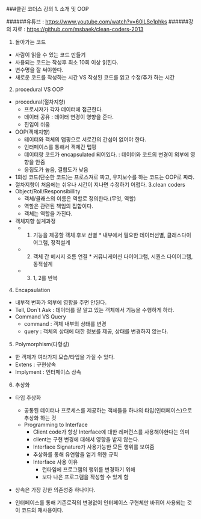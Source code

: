###클린 코더스 강의 1. 소개 및 OOP

######유튜브 : https://www.youtube.com/watch?v=60lLSe1phks
######강의 자료 : https://github.com/msbaek/clean-coders-2013

1. 돌아가는 코드 
  * 사람이 읽을 수 있는 코드 만들기
  * 사용되는 코드는 작성후 최소 10회 이상 읽힌다.
  * 변수명을 잘 써야한다.
  * 새로운 코드를 작성하는 시간 VS 작성된 코드를 읽고 수정/추가 하는 시간
2. procedural VS OOP
  * procedural(절차지향)
    * 프로시져가 각자 데이터에 접근한다.
    * 데이터 공유 : 데이터 변경이 영향을 준다.
    * 진입이 쉬움
  * OOP(객체지향)
    * 테이터와 객체의 맵핑으로 서로간의 간섭이 없어야 한다.
    * 인터페이스를 통해서 객체간 맵핑
    * 데이터랑 코드가 encapsulated 되어있다. : 데이터와 코드의 변경이 외부에 영향을 안줌
    * 응집도가 높음, 결합도가 낮음
  * 1회성 코드(단순한 코드)는 프로스져로 짜고, 유지보수를 하는 코드는 OOP로 짜라.
  * 절차지향이 처음에는 쉬우나 시간이 지나면 수정하기 어렵다.
3.clean coders
  * Object/Roll/Responsibillity
    * 객체/클래스의 이름은 역할로 정의한다.(무엇, 역할)
    * 역할은 관련된 책임의 집합이다.
    * 객체는 역할을 가진다.
  * 객체지향 설계과정
    * 1. 기능을 제공할 객체 후보 선별 * 내부에서 필요한 데이터선별, 클래스다이어그램, 정적설계
    * 2. 객체 간 메시지 흐름 연결 * 커뮤니케이션 다이어그램, 시퀀스 다이어그램, 동적설계
    * 3. 1, 2를 반복
4. Encapsulation
  * 내부적 변화가 외부에 영향을 주면 안된다.
  * Tell, Don`t Ask : 데이터를 잘 알고 있는 객체에서 기능을 수행하게 하라.
  * Command VS Query
    * command : 객체 내부의 상태를 변경
    * query : 객체의 상태에 대한 정보를 제공, 상태를 변경하지 않는다.
5. Polymorphism(다형성)
  * 한 객체가 여라가지 모습/타입을 가질 수 있다.
  * Extens : 구현상속
  * Implyment : 인터페이스 상속
6. 추상화
  * 타입 추상화
    * 공통된 데이터나 프로세스를 제공하는 객체들을 하나의 타입(인터페이스)으로 추상화 하는 것
    * Programming to Interface
      * Client code가 항상 Interface에 대한 레퍼런스를 사용해야한다는 의미
      * client는 구현 변경에 대해서 영향을 받지 않는다.
      * Interface Signature가 사용가능한 모든 행위를 보여줌
      * 추상화를 통해 유연함을 얻기 위한 규칙
      * Interface 사용 이유
        * 런타임에 프로그램의 행위를 변경하기 위해
        * 보다 나은 프로그램을 작성할 수 있게 함

* 상속은 가장 강한 의존성중 하나이다.
* 인터페이스를 통해 기존로직의 변경없이 인터페이스 구현체만 바뀌어 사용되는 것이 코드의 재사용이다.
